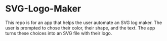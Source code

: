 # SVG-Logo-Maker
This repo is for an app that helps the user automate an SVG log maker. The user is prompted to chose their color, their shape, and the text. The app turns these choices into an SVG file with their logo.
